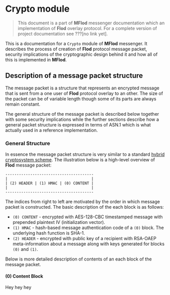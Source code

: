 # Crypto module

> This document is a part of **MFlod** messenger documentation which an
> implementation of **Flod** overlay protocol. For a complete version of
> project documentation see ???[no link yet].

This is a documentation for a `Crypto` module of **MFlod** messenger. It describes
the process of creation of **Flod** protocol message packet, security
implications of the cryptographic design behind it and how all of this is
implemented in **MFlod**.

## Description of a message packet structure

The message packet is a structure that represents an encrypted message that is
sent from a one user of **Flod** protocol overlay to an other. The size of the
packet can be of variable length though some of its parts are always remain
constant.

The general structure of the message packet is described below together with
some security implications while the further sections describe how a general
packet structure is expressed in terms of ASN.1 which is what actually used in
a reference implementation.

### General Structure

In essence the message packet structure is very similar to a standard [hybrid
cryptosystem scheme](https://en.wikipedia.org/wiki/Hybrid_cryptosystem). The
illustration below is a high-level overview of **Flod** message packet:

```
---------------------------------------
|                                     |
| (2) HEADER | (1) HMAC | (0) CONTENT |
|                                     |
---------------------------------------
```

The indices from right to left are motivated by the order in which message packet
is constructed. The basic description of the each block is as follows:

 - `(0) CONTENT` - encrypted with AES-128-CBC timestamped message with
     prepended plaintext IV (initialization vector).
 - `(1) HMAC` - hash-based message authentication code of a
     `(0)` block. The underlying hash function is SHA-1.
 - `(2) HEADER` - encrypted with public key of a recipient with RSA-OAEP
     meta-information about a message along with keys generated for blocks
     `(0)` and `(1)`.

Below is more detailed description of contents of an each block of the message
packet.

#### (0) Content Block

Hey hey hey
